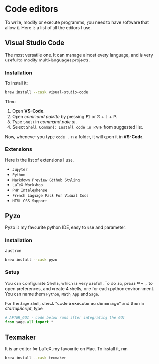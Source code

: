 # Code editors

To write, modify or execute programms, you need to have software that allow it. Here is a list of all the editors I use.

## Visual Studio Code
The most versatile one. It can manage almost every language, and is very useful to modify multi-languages projects.

### Installation
To install it:
```bash
brew install --cask visual-studio-code
```
Then
1. Open **VS-Code**.
2. Open *command palette* by pressing <kbd style = "large">F1</kbd> or <kbd style = "font-size:Large">⌘</kbd> + <kbd style = "font-size:Large">⇧</kbd> + <kbd style = "font-size:big">P</kbd>.
3. Type `Shell` in *command palette*.
4. Select `Shell Command: Install code in PATH` from suggested list.

Now, whenever you type `code .` in a folder, it will open it in **VS-Code**.

### Extensions
Here is the list of extensions I use.
- `Jupyter`
- `Python`
- `Markdown Preview Github Styling`
- `LaTeX Workshop`
- `PHP Intelephense`
- `French Laguage Pack For Visual Code`
- `HTML CSS Support`

## Pyzo
Pyzo is my favourite python IDE, easy to use and parameter.

### Installation
Just run
```bash
brew install --cask pyzo
```

### Setup
You can configurate Shells, which is very usefull. To do so, press <kbd style = "font-size:Large">⌘</kbd> + <kbd>,</kbd> to open preferences, and create 4 shells, one for each python environnment. You can name them `Python`, `Math`, `App` and `Sage`.

For the `Sage` shell, check "code à exécuter au démarrage" and then in *startupScript*, type
```python
# AFTER_GUI - code below runs after integrating the GUI
from sage.all import *
```

## Texmaker

It is an editor for LaTeX, my favourite on Mac. To install it, run
```bash
brew install --cask texmaker
```